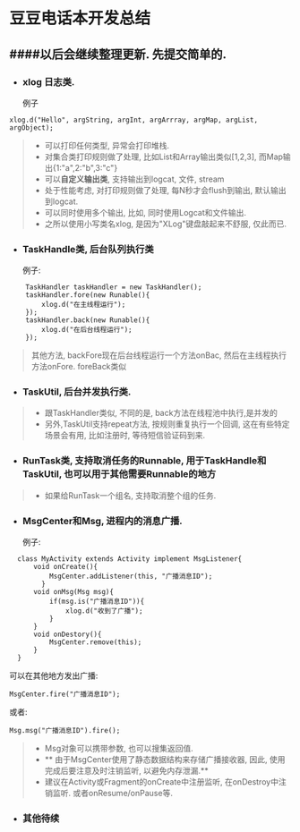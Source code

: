 # 豆豆电话本开发总结
####以后会继续整理更新. 先提交简单的.<br/>
---------
- ### xlog 日志类. <br/>
    例子
```
xlog.d("Hello", argString, argInt, argArrray, argMap, argList, argObject);
```
>
> * 可以打印任何类型, 异常会打印堆栈.<br/>
> * 对集合类打印规则做了处理, 比如List和Array输出类似[1,2,3], 而Map输出{1:"a",2:"b",3:"c"}<br/>
> * 可以**自定义输出类**, 支持输出到logcat, 文件, stream<br/>
> * 处于性能考虑, 对打印规则做了处理, 每N秒才会flush到输出, 默认输出到logcat.<br/>
> * 可以同时使用多个输出, 比如, 同时使用Logcat和文件输出.<br/>
> * 之所以使用小写类名xlog, 是因为"XLog"键盘敲起来不舒服, 仅此而已.<br/>


- ### TaskHandle类, 后台队列执行类
    例子:
```
    TaskHandler taskHandler = new TaskHandler();
    taskHandler.fore(new Runable(){
        xlog.d("在主线程运行");
    });
    taskHandler.back(new Runable(){
        xlog.d("在后台线程运行");
    });
``` 

>  其他方法, backFore现在后台线程运行一个方法onBac, 然后在主线程执行方法onFore.  foreBack类似

- ###  TaskUtil, 后台并发执行类.
> * 跟TaskHandler类似, 不同的是, back方法在线程池中执行,是并发的
> * 另外,TaskUtil支持repeat方法, 按规则重复执行一个回调, 这在有些特定场景会有用, 比如注册时, 等待短信验证码到来. 

- ###  RunTask类, 支持取消任务的Runnable,  用于TaskHandle和TaskUtil,  也可以用于其他需要Runnable的地方
> * 如果给RunTask一个组名, 支持取消整个组的任务.<br/>

- ###  MsgCenter和Msg, 进程内的消息广播.
    例子:
```
  class MyActivity extends Activity implement MsgListener{
      void onCreate(){
          MsgCenter.addListener(this, "广播消息ID");
        }
      void onMsg(Msg msg){ 
          if(msg.is("广播消息ID")){  
              xlog.d("收到了广播");  
          }  
      } 
      void onDestory(){ 
          MsgCenter.remove(this);  
      }
  }
``` 
可以在其他地方发出广播:

    MsgCenter.fire("广播消息ID");

或者:

    Msg.msg("广播消息ID").fire();

> * Msg对象可以携带参数, 也可以搜集返回值. 
> * ** 由于MsgCenter使用了静态数据结构来存储广播接收器, 因此, 使用完成后要注意及时注销监听, 以避免内存泄漏.**
> * 建议在Activity或Fragment的onCreate中注册监听,  在onDestroy中注销监听. 或者onResume/onPause等.

- ###  其他待续
